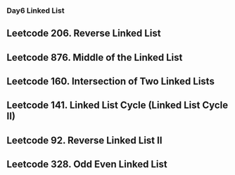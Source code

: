 ### Day6 Linked List
## Leetcode 206. Reverse Linked List


## Leetcode 876. Middle of the Linked List



## Leetcode 160. Intersection of Two Linked Lists
## Leetcode 141. Linked List Cycle (Linked List Cycle II)
## Leetcode 92. Reverse Linked List II





## Leetcode 328. Odd Even Linked List
